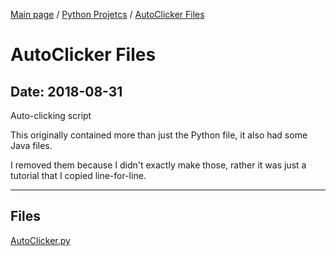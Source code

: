 [Main page](/) / [Python Projetcs](/python) / [AutoClicker Files](/python/2018-08-31_AutoClicker_Files)

# AutoClicker Files

## Date: 2018-08-31

Auto-clicking script

This originally contained more than just the Python file, it also had some Java files.

I removed them because I didn't exactly make those, rather it was just a tutorial that I copied line-for-line.

-----

## Files

[AutoClicker.py](AutoClicker.py)